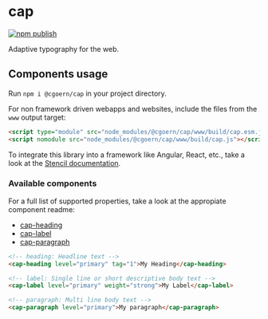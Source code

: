 # cap

[![npm publish](https://github.com/cgoern/cap/actions/workflows/npm-publish.yml/badge.svg)](https://github.com/cgoern/cap/actions/workflows/npm-publish.yml)

Adaptive typography for the web.

## Components usage

Run `npm i @cgoern/cap` in your project directory.

For non framework driven webapps and websites, include the files from the `www` output target:
```html
<script type="module" src="node_modules/@cgoern/cap/www/build/cap.esm.js"></script>
<script nomodule src="node_modules/@cgoern/cap/www/build/cap.js"></script>
```

To integrate this library into a framework like Angular, React, etc., take a look at the [Stencil documentation](https://stenciljs.com/docs/overview).

### Available components

For a full list of supported properties, take a look at the appropiate component readme:
- [cap-heading](https://github.com/cgoern/cap/blob/main/src/components/cap-heading/readme.md)
- [cap-label](https://github.com/cgoern/cap/blob/main/src/components/cap-label/readme.md)
- [cap-paragraph](https://github.com/cgoern/cap/blob/main/src/components/cap-paragraph/readme.md)

```html
<!-- heading: Headline text -->
<cap-heading level="primary" tag="1">My Heading</cap-heading>
```

```html
<!-- label: Single line or short descriptive body text -->
<cap-label level="primary" weight="strong">My Label</cap-label>
```

```html
<!-- paragraph: Multi line body text -->
<cap-paragraph level="primary">My paragraph</cap-paragraph>
```
